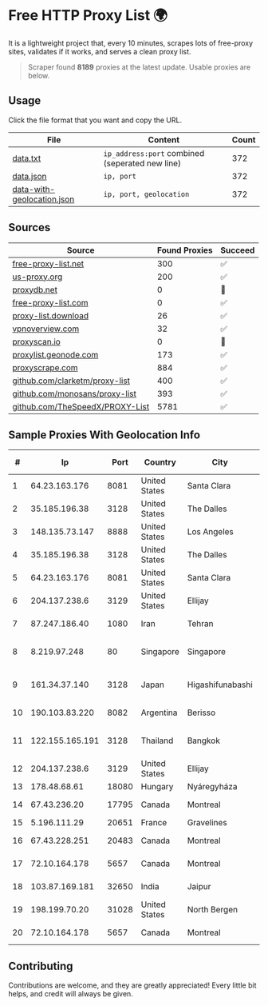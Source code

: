 
# Free HTTP Proxy List 🌍

It is a lightweight project that, every 10 minutes, scrapes lots of free-proxy sites, validates if it works, and serves a clean proxy list.


> Scraper found **8189** proxies at the latest update. Usable proxies are below.

## Usage

Click the file format that you want and copy the URL.


|File|Content|Count|
|----|-------|-----|
|[data.txt](https://raw.githubusercontent.com/themiralay/Proxy-List-World/master/data.txt)|`ip_address:port` combined (seperated new line)|372|
|[data.json](https://raw.githubusercontent.com/themiralay/Proxy-List-World/master/data.json)|`ip, port`|372|
|[data-with-geolocation.json](https://raw.githubusercontent.com/themiralay/Proxy-List-World/master/data-with-geolocation.json)|`ip, port, geolocation`|372|

## Sources

|Source|Found Proxies|Succeed|
|------|-------------|-------|
|[free-proxy-list.net](https://free-proxy-list.net)|300|✅|
|[us-proxy.org](https://www.us-proxy.org)|200|✅|
|[proxydb.net](http://proxydb.net)|0|🚫|
|[free-proxy-list.com](https://free-proxy-list.com/?page=&port=&type%5B%5D=http&type%5B%5D=https&up_time=0&search=Search)|0|✅|
|[proxy-list.download](https://www.proxy-list.download/HTTP)|26|✅|
|[vpnoverview.com](https://vpnoverview.com/privacy/anonymous-browsing/free-proxy-servers)|32|✅|
|[proxyscan.io](https://www.proxyscan.io)|0|🚫|
|[proxylist.geonode.com](https://proxylist.geonode.com/api/proxy-list?limit=300&page=1&sort_by=lastChecked&sort_type=desc&protocols=http,https)|173|✅|
|[proxyscrape.com](https://api.proxyscrape.com/v2/?request=displayproxies&protocol=http&timeout=10000&country=all&ssl=all&anonymity=all)|884|✅|
|[github.com/clarketm/proxy-list](https://raw.githubusercontent.com/clarketm/proxy-list/master/proxy-list-raw.txt)|400|✅|
|[github.com/monosans/proxy-list](https://raw.githubusercontent.com/monosans/proxy-list/main/proxies/http.txt)|393|✅|
|[github.com/TheSpeedX/PROXY-List](https://raw.githubusercontent.com/TheSpeedX/PROXY-List/master/http.txt)|5781|✅|


## Sample Proxies With Geolocation Info

|#|Ip|Port|Country|City|Internet Service Provider|
|-|--|----|-------|----|-------------------------|
|1|64.23.163.176|8081|United States|Santa Clara|DigitalOcean, LLC|
|2|35.185.196.38|3128|United States|The Dalles|Google LLC|
|3|148.135.73.147|8888|United States|Los Angeles|Multacom Corporation|
|4|35.185.196.38|3128|United States|The Dalles|Google LLC|
|5|64.23.163.176|8081|United States|Santa Clara|DigitalOcean, LLC|
|6|204.137.238.6|3129|United States|Ellijay|Apogee Telecom Inc.|
|7|87.247.186.40|1080|Iran|Tehran|Sotoon Cloud Infrastracuture|
|8|8.219.97.248|80|Singapore|Singapore|Alibaba (US) Technology Co., Ltd.|
|9|161.34.37.140|3128|Japan|Higashifunabashi|NTT PC Communications, Inc.|
|10|190.103.83.220|8082|Argentina|Berisso|Tecnologia WorkOut S.A.|
|11|122.155.165.191|3128|Thailand|Bangkok|CAT Telecom Public Company Limited|
|12|204.137.238.6|3129|United States|Ellijay|Apogee Telecom Inc.|
|13|178.48.68.61|18080|Hungary|Nyáregyháza|UPC|
|14|67.43.236.20|17795|Canada|Montreal|GloboTech Communications|
|15|5.196.111.29|20651|France|Gravelines|OVH SAS|
|16|67.43.228.251|20483|Canada|Montreal|GloboTech Communications|
|17|72.10.164.178|5657|Canada|Montreal|GloboTech Communications|
|18|103.87.169.181|32650|India|Jaipur|Tejays Industries Pvt Ltd|
|19|198.199.70.20|31028|United States|North Bergen|DigitalOcean, LLC|
|20|72.10.164.178|5657|Canada|Montreal|GloboTech Communications|



## Contributing

Contributions are welcome, and they are greatly appreciated! Every
little bit helps, and credit will always be given.

